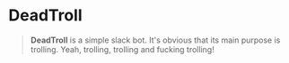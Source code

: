 # DeadTroll
> **DeadTroll** is a simple slack bot. It's obvious that its main purpose is trolling. Yeah, trolling, trolling and fucking trolling!
